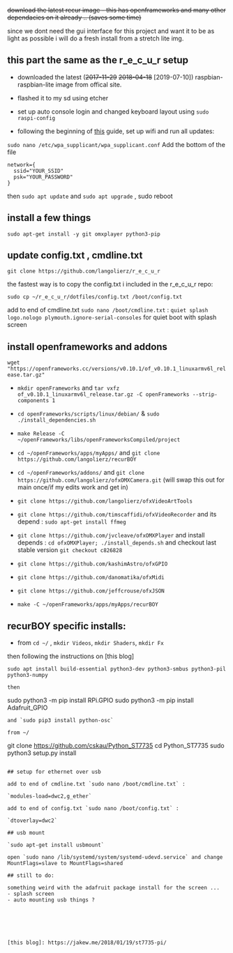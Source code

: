 
~~download the latest recur image - this has openframeworks and many other dependacies on it already .. (saves some time)~~

since we dont need the gui interface for this project and want it to be as light as possible i will do a fresh install from a stretch lite img.

## this part the same as the r_e_c_u_r setup

- downloaded the latest (~~2017-11-29~~ ~~2018-04-18~~ [2019-07-10]) raspbian-raspbian-lite image from offical site.

- flashed it to my sd using etcher

- set up auto console login and changed keyboard layout using `sudo raspi-config`

- following the beginning of [this](https://gist.github.com/kmpm/8e535a12a45a32f6d36cf26c7c6cef51) guide,
set up wifi and run all updates: 

`sudo nano /etc/wpa_supplicant/wpa_supplicant.conf` Add the bottom of the file
```
network={
  ssid="YOUR_SSID"
  psk="YOUR_PASSWORD"
}
```

then `sudo apt update` and `sudo apt upgrade` , sudo reboot

## install a few things

`sudo apt-get install -y git omxplayer python3-pip`

## update config.txt , cmdline.txt

`git clone https://github.com/langolierz/r_e_c_u_r`

the fastest way is to copy the config.txt i included in the r_e_c_u_r repo:

`sudo cp ~/r_e_c_u_r/dotfiles/config.txt /boot/config.txt`

add to end of cmdline.txt `sudo nano /boot/cmdline.txt` : 
`quiet splash logo.nologo plymouth.ignore-serial-consoles` for quiet boot with splash screen 

## install openframeworks and addons

`wget "https://openframeworks.cc/versions/v0.10.1/of_v0.10.1_linuxarmv6l_release.tar.gz"`

- `mkdir openFrameworks` and `tar vxfz of_v0.10.1_linuxarmv6l_release.tar.gz -C openFrameworks --strip-components 1`
- `cd openFrameworks/scripts/linux/debian/` &  `sudo ./install_dependencies.sh`
- `make Release -C ~/openFrameworks/libs/openFrameworksCompiled/project`
- `cd ~/openFrameworks/apps/myApps/` and `git clone https://github.com/langolierz/recurBOY`
- `cd ~/openFrameworks/addons/` and `git clone https://github.com/langolierz/ofxOMXCamera.git` (will swap this out for main once/if my edits work and get in)
- `git clone https://github.com/langolierz/ofxVideoArtTools`
- `git clone https://github.com/timscaffidi/ofxVideoRecorder` and its depend : `sudo apt-get install ffmeg` 
- `git clone https://github.com/jvcleave/ofxOMXPlayer` and install depends : `cd ofxOMXPlayer; ./install_depends.sh` and checkout last stable version `git checkout c826828`
- `git clone https://github.com/kashimAstro/ofxGPIO`
- `git clone https://github.com/danomatika/ofxMidi`
- `git clone https://github.com/jeffcrouse/ofxJSON`

- `make -C ~/openFrameworks/apps/myApps/recurBOY`

## recurBOY specific installs:

- from `cd ~/` , `mkdir Videos`, `mkdir Shaders`, `mkdir Fx`

then following the instructions on [this blog]

`sudo apt install build-essential python3-dev python3-smbus python3-pil python3-numpy`

```
then
```
sudo python3 -m pip install RPi.GPIO
sudo python3 -m pip install Adafruit_GPIO
```
and `sudo pip3 install python-osc`

from ~/
```
git clone https://github.com/cskau/Python_ST7735
cd Python_ST7735
sudo python3 setup.py install
```

## setup for ethernet over usb

add to end of cmdline.txt `sudo nano /boot/cmdline.txt` :

`modules-load=dwc2,g_ether`

add to end of config.txt `sudo nano /boot/config.txt` :

`dtoverlay=dwc2`

## usb mount

`sudo apt-get install usbmount`

open `sudo nano /lib/systemd/system/systemd-udevd.service` and change MountFlags=slave to MountFlags=shared

## still to do:

something weird with the adafruit package install for the screen ...
- splash screen
- auto mounting usb things ?






[this blog]: https://jakew.me/2018/01/19/st7735-pi/
